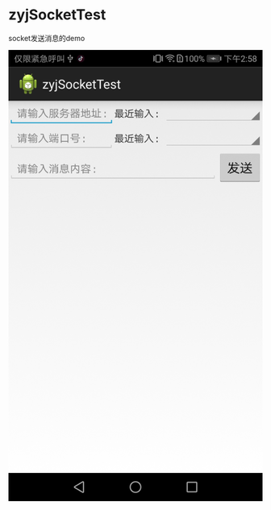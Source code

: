# zyjSocketTest
socket发送消息的demo

![github](https://github.com/yueyue10/AndroidProjects/blob/master/zyjSocketTest/Screenshot_20191127-145809.jpg?raw=true)

